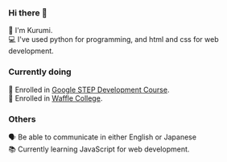 ### Hi there 👋
💖 I'm Kurumi. <br>
💻 I've used python for programming, and html and css for web development.<br>

### Currently doing
👧 Enrolled in <a href="https://buildyourfuture.withgoogle.com/programs/step/" target="_blank">Google STEP Development Course</a>.<br>
🎒 Enrolled in <a href="https://www.college.waffle-waffle.org/" target="_blank">Waffle College</a>.

### Others
🗣 Be able to communicate in either English or Japanese <br>
📚 Currently learning JavaScript for web development.<br>
